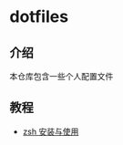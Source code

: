 # dotfiles

## 介绍

本仓库包含一些个人配置文件

## 教程

- [zsh 安装与使用](https://mrseawave.github.io/blogs/articles/2021/08/29/oh-my-zsh/)
